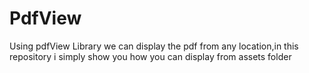 # PdfView
Using pdfView Library we can display the pdf from any location,in this repository i simply show you how you can display from assets folder
